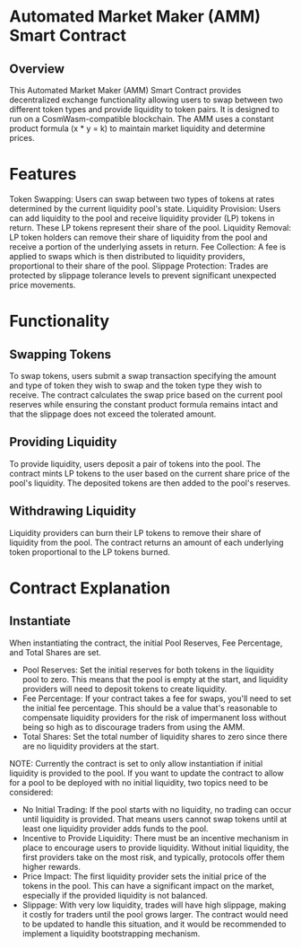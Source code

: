 # Automated Market Maker (AMM) Smart Contract

## Overview
This Automated Market Maker (AMM) Smart Contract provides decentralized exchange functionality allowing users to swap between two different token types and provide liquidity to token pairs. It is designed to run on a CosmWasm-compatible blockchain. The AMM uses a constant product formula (x * y = k) to maintain market liquidity and determine prices.

# Features
Token Swapping: Users can swap between two types of tokens at rates determined by the current liquidity pool's state.
Liquidity Provision: Users can add liquidity to the pool and receive liquidity provider (LP) tokens in return. These LP tokens represent their share of the pool.
Liquidity Removal: LP token holders can remove their share of liquidity from the pool and receive a portion of the underlying assets in return.
Fee Collection: A fee is applied to swaps which is then distributed to liquidity providers, proportional to their share of the pool.
Slippage Protection: Trades are protected by slippage tolerance levels to prevent significant unexpected price movements.

# Functionality
## Swapping Tokens
To swap tokens, users submit a swap transaction specifying the amount and type of token they wish to swap and the token type they wish to receive. The contract calculates the swap price based on the current pool reserves while ensuring the constant product formula remains intact and that the slippage does not exceed the tolerated amount. 
## Providing Liquidity
To provide liquidity, users deposit a pair of tokens into the pool. The contract mints LP tokens to the user based on the current share price of the pool's liquidity. The deposited tokens are then added to the pool's reserves.
## Withdrawing Liquidity
Liquidity providers can burn their LP tokens to remove their share of liquidity from the pool. The contract returns an amount of each underlying token proportional to the LP tokens burned.

# Contract Explanation 
## Instantiate 
When instantiating the contract, the initial Pool Reserves, Fee Percentage, and Total Shares are set.
- Pool Reserves: Set the initial reserves for both tokens in the liquidity pool to zero. This means that the pool is empty at the start, and liquidity providers will need to deposit tokens to create liquidity.
- Fee Percentage: If your contract takes a fee for swaps, you'll need to set the initial fee percentage. This should be a value that's reasonable to compensate liquidity providers for the risk of impermanent loss without being so high as to discourage traders from using the AMM.
- Total Shares: Set the total number of liquidity shares to zero since there are no liquidity providers at the start.

NOTE: Currently the contract is set to only allow instantiation if initial liquidity is provided to the pool. 
If you want to update the contract to allow for a pool to be deployed with no initial liquidity, two topics need to be considered:
- No Initial Trading: If the pool starts with no liquidity, no trading can occur until liquidity is provided. That means users cannot swap tokens until at least one liquidity provider adds funds to the pool.
- Incentive to Provide Liquidity: There must be an incentive mechanism in place to encourage users to provide liquidity. Without initial liquidity, the first providers take on the most risk, and typically, protocols offer them higher rewards.
- Price Impact: The first liquidity provider sets the initial price of the tokens in the pool. This can have a significant impact on the market, especially if the provided liquidity is not balanced.
- Slippage: With very low liquidity, trades will have high slippage, making it costly for traders until the pool grows larger.
The contract would need to be updated to handle this situation, and it would be recommended to implement a liquidity bootstrapping mechanism. 
